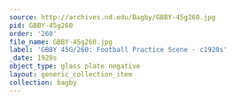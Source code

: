 ```yaml
---
source: http://archives.nd.edu/Bagby/GBBY-45g260.jpg
pid: GBBY-45g260
order: '260'
file_name: GBBY-45g260.jpg
label: 'GBBY 45G/260: Football Practice Scene - c1920s'
_date: 1920s
object_type: glass plate negative
layout: generic_collection_item
collection: bagby
---
```

